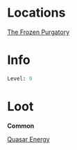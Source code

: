 <!-- TITLE: an energy burst -->

# Locations

[The Frozen Purgatory](purgatory)

# Info

```perl
Level: 9
```


# Loot

**Common**

[Quasar Energy](quasar-energy)